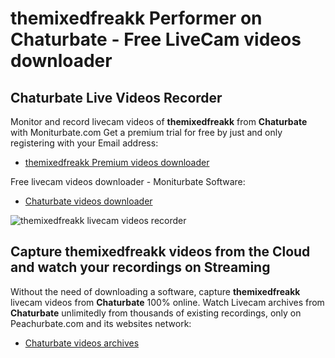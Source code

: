 # themixedfreakk Performer on Chaturbate - Free LiveCam videos downloader

## Chaturbate Live Videos Recorder

Monitor and record livecam videos of **themixedfreakk** from **Chaturbate** with Moniturbate.com
Get a premium trial for free by just and only registering with your Email address:
* [themixedfreakk Premium videos downloader](https://moniturbate.com/request-demo-licence-key.html)

Free livecam videos downloader - Moniturbate Software:
* [Chaturbate videos downloader](https://moniturbate.com/moniturbate-download-software.html)

![themixedfreakk livecam videos recorder](https://peachurnet.com/templates/moniturbate-software.png)


## Capture themixedfreakk videos from the Cloud and watch your recordings on Streaming

Without the need of downloading a software, capture **themixedfreakk** livecam videos from **Chaturbate** 100% online.
Watch Livecam archives from **Chaturbate** unlimitedly from thousands of existing recordings, only on Peachurbate.com and its websites network:
* [Chaturbate videos archives](https://peachurnet.com/)